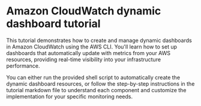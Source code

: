 # Amazon CloudWatch dynamic dashboard tutorial

This tutorial demonstrates how to create and manage dynamic dashboards in Amazon CloudWatch using the AWS CLI. You'll learn how to set up dashboards that automatically update with metrics from your AWS resources, providing real-time visibility into your infrastructure performance.

You can either run the provided shell script to automatically create the dynamic dashboard resources, or follow the step-by-step instructions in the tutorial markdown file to understand each component and customize the implementation for your specific monitoring needs.
